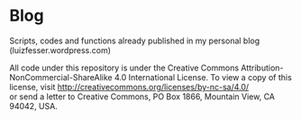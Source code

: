 # Blog
Scripts, codes and functions already published in my personal blog (luizfesser.wordpress.com)

All code under this repository is under the Creative Commons Attribution-NonCommercial-ShareAlike 4.0 International License. 
To view a copy of this license, visit http://creativecommons.org/licenses/by-nc-sa/4.0/                 
or send a letter to Creative Commons, PO Box 1866, Mountain View, CA 94042, USA.    
